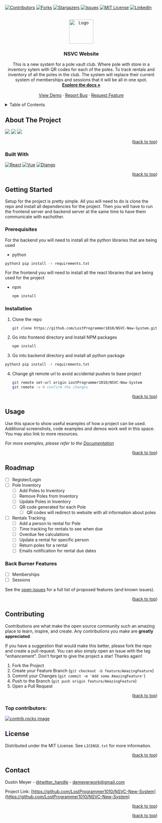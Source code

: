 
<a id="readme-top"></a>

[![Contributors][contributors-shield]][contributors-url]
[![Forks][forks-shield]][forks-url]
[![Stargazers][stars-shield]][stars-url]
[![Issues][issues-shield]][issues-url]
[![MIT License][license-shield]][license-url]
[![LinkedIn][linkedin-shield]][linkedin-url]



<br />
<div align="center">
  <a href="https://github.com/LostProgrammer1010/NSVC-New-System">
    <img src="./frontend/src/assets/NSVC_Logo.png" alt="Logo" width="80" height="80">
  </a>

<h3 align="center">NSVC Website</h3>

  <p align="center">
    This is a new system for a pole vault club. Where pole with store in a inventory sytem with QR codes for each of the poles. To track rentals and inventory of all the poles in the club. The system will replace their current system of memberships and sessions that it will be all in one spot.
    <br />
    <a href="https://github.com/LostProgrammer1010/NSVC-New-System"><strong>Explore the docs »</strong></a>
    <br />
    <br />
    <a href="https://github.com/LostProgrammer1010/NSVC-New-System">View Demo</a>
    ·
    <a href="https://github.com/LostProgrammer1010/NSVC-New-System/issues/new?labels=bug&template=bug-report---.md">Report Bug</a>
    ·
    <a href="https://github.com/LostProgrammer1010/NSVC-New-System/issues/new?labels=enhancement&template=feature-request---.md">Request Feature</a>
  </p>
</div>



<!-- TABLE OF CONTENTS -->
<details>
  <summary>Table of Contents</summary>
  <ol>
    <li>
      <a href="#about-the-project">About The Project</a>
      <ul>
        <li><a href="#built-with">Built With</a></li>
      </ul>
    </li>
    <li>
      <a href="#getting-started">Getting Started</a>
      <ul>
        <li><a href="#prerequisites">Prerequisites</a></li>
        <li><a href="#installation">Installation</a></li>
      </ul>
    </li>
    <li><a href="#usage">Usage</a></li>
    <li><a href="#roadmap">Roadmap</a></li>
    <li><a href="#contributing">Contributing</a></li>
    <li><a href="#license">License</a></li>
    <li><a href="#contact">Contact</a></li>
    <li><a href="#acknowledgments">Acknowledgments</a></li>
  </ol>
</details>



<!-- ABOUT THE PROJECT -->
## About The Project

<img src="./images_readme/Screenshot.png"/>
<img src="./images_readme/Screenshot1.png"/>
<img src="./images_readme/Screenshot2.png"/>

<p align="right">(<a href="#readme-top">back to top</a>)</p>



### Built With

[![React][React.js]][React-url]
[![Vue][Vue.js]][Vue-url]
[![Django][Django.py]][Django-url]

<p align="right">(<a href="#readme-top">back to top</a>)</p>



<!-- GETTING STARTED -->
## Getting Started

Setup for the project is pretty simple. All you will need to do is clone the repo and install all dependencies for the project. Then you will have to run the frontend server and backend server at the same time to have them communicate with eachother.

### Prerequisites

For the backend you will need to install all the python libraries that are being used
* python
```sh
python3 pip install -r requirements.txt
```

For the frontend you will need to install all the react libraries that are being used for the project
* npm
  ```sh
  npm install
  ```

### Installation

1. Clone the repo
   ```sh
   git clone https://github.com/LostProgrammer1010/NSVC-New-System.git
   ```
2. Go into frontend directory and Install NPM packages
   ```sh
   npm install
   ```
3. Go into backend directory and install all python package
  ```sh
  python3 pip install -r requirements.txt
  ```
4. Change git remote url to avoid accidental pushes to base project
   ```sh
   git remote set-url origin LostProgrammer1010/NSVC-New-System
   git remote -v # confirm the changes
   ```

<p align="right">(<a href="#readme-top">back to top</a>)</p>



<!-- USAGE EXAMPLES -->
## Usage

Use this space to show useful examples of how a project can be used. Additional screenshots, code examples and demos work well in this space. You may also link to more resources.

_For more examples, please refer to the [Documentation](https://example.com)_

<p align="right">(<a href="#readme-top">back to top</a>)</p>



<!-- ROADMAP -->
## Roadmap

- [ ] Register/Login
- [ ] Pole Inventory
  - [ ] Add Poles to Inventory
  - [ ] Remove Poles from Inventory
  - [ ] Update Poles in Inventory
  - [ ] QR code generated for each Pole
    - [ ] QR codes will redirect to website with all information about poles 
- [ ] Rentals Tracking
    - [ ] Add a person to rental for Pole
    - [ ] Time tracking for rentals to see when due
    - [ ] Overdue fee calculations
    - [ ] Update a rental for specific person
    - [ ] Return poles for a rental
    - [ ] Emails notification for rental due dates

### Back Burner Features 
- [ ] Memberships
- [ ] Sessions

See the [open issues](https://github.com/LostProgrammer1010/NSVC-New-System/issues) for a full list of proposed features (and known issues).

<p align="right">(<a href="#readme-top">back to top</a>)</p>



<!-- CONTRIBUTING -->
## Contributing

Contributions are what make the open source community such an amazing place to learn, inspire, and create. Any contributions you make are **greatly appreciated**.

If you have a suggestion that would make this better, please fork the repo and create a pull request. You can also simply open an issue with the tag "enhancement".
Don't forget to give the project a star! Thanks again!

1. Fork the Project
2. Create your Feature Branch (`git checkout -b feature/AmazingFeature`)
3. Commit your Changes (`git commit -m 'Add some AmazingFeature'`)
4. Push to the Branch (`git push origin feature/AmazingFeature`)
5. Open a Pull Request

<p align="right">(<a href="#readme-top">back to top</a>)</p>

### Top contributors:

<a href="https://github.com/LostProgrammer1010/NSVC-New-System/graphs/contributors">
  <img src="https://contrib.rocks/image?repo=LostProgrammer1010/NSVC-New-System" alt="contrib.rocks image" />
</a>



<!-- LICENSE -->
## License

Distributed under the MIT License. See `LICENSE.txt` for more information.

<p align="right">(<a href="#readme-top">back to top</a>)</p>



<!-- CONTACT -->
## Contact

Dustin Meyer - [@twitter_handle](https://twitter.com/twitter_handle) - demeyerwork@gmail.com

Project Link: [https://github.com/LostProgrammer1010/NSVC-New-System](https://github.com/LostProgrammer1010/NSVC-New-System)

<p align="right">(<a href="#readme-top">back to top</a>)</p>



<p align="right">(<a href="#readme-top">back to top</a>)</p>



<!-- MARKDOWN LINKS & IMAGES -->
<!-- https://www.markdownguide.org/basic-syntax/#reference-style-links -->
[contributors-shield]: https://img.shields.io/github/contributors/LostProgrammer1010/NSVC-New-System.svg?style=for-the-badge
[contributors-url]: https://github.com/LostProgrammer1010/NSVC-New-System/graphs/contributors
[forks-shield]: https://img.shields.io/github/forks/LostProgrammer1010/NSVC-New-System.svg?style=for-the-badge
[forks-url]: https://github.com/LostProgrammer1010/NSVC-New-System/network/members
[stars-shield]: https://img.shields.io/github/stars/LostProgrammer1010/NSVC-New-System.svg?style=for-the-badge
[stars-url]: https://github.com/LostProgrammer1010/NSVC-New-System/stargazers
[issues-shield]: https://img.shields.io/github/issues/LostProgrammer1010/NSVC-New-System.svg?style=for-the-badge
[issues-url]: https://github.com/LostProgrammer1010/NSVC-New-System/issues
[license-shield]: https://img.shields.io/github/license/LostProgrammer1010/NSVC-New-System.svg?style=for-the-badge
[license-url]: https://github.com/LostProgrammer1010/NSVC-New-System/blob/master/LICENSE.txt
[linkedin-shield]: https://img.shields.io/badge/-LinkedIn-black.svg?style=for-the-badge&logo=linkedin&colorB=555
[linkedin-url]: https://linkedin.com/in/dustin-meyer
[product-screenshot]: images/screenshot.png
[React.js]: https://img.shields.io/badge/React-20232A?style=for-the-badge&logo=react&logoColor=61DAFB
[React-url]: https://reactjs.org/
[Vue.js]: https://img.shields.io/badge/Vue.js-35495E?style=for-the-badge&logo=vuedotjs&logoColor=4FC08D
[Vue-url]: https://vuejs.org/
[Django.py]: https://img.shields.io/badge/Django-092E20?style=for-the-badge&logo=django&logoColor=green
[Django-url]: https://www.djangoproject.com/

